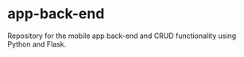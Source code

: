 # app-back-end
Repository for the mobile app back-end and CRUD functionality using Python and Flask.
